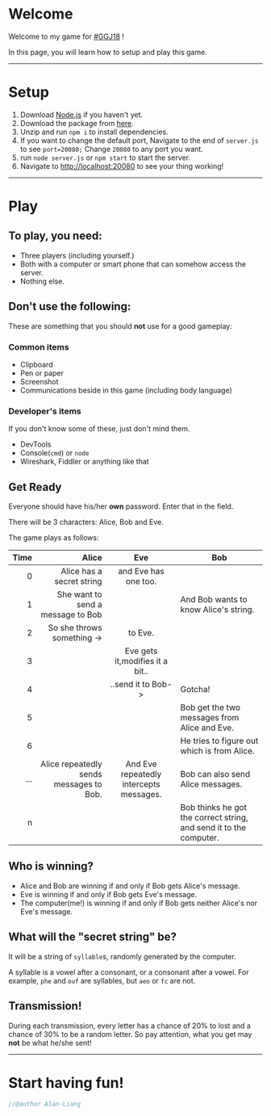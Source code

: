 # Welcome
Welcome to my game for [#GGJ18](https://globalgamejam.org/theme-2018) !

In this page, you will learn how to setup and play this game.
___
# Setup
1. Download [Node.js](https://nodejs.org/en/) if you haven't yet.
2. Download the package from [here](https://keeer-ezs.herokuapp.com/).
3. Unzip and run `npm i` to install dependencies.
4. If you want to change the default port, Navigate to the end of `server.js` to see `port=20080;` Change `20080` to any port you want.
5. run `node server.js` or `npm start` to start the server.
6. Navigate to [http://localhost:20080](http://localhost:20080) to see your thing working!
___
# Play
## To play, you need:
- Three players (including yourself.)
- Both with a computer or smart phone that can somehow access the server.
- Nothing else.
## Don't use the following:
These are something that you should **not** use for a good gameplay:
### Common items
- Clipboard
- Pen or paper
- Screenshot
- Communications beside in this game (including body language)
### Developer's items
If you don't know some of these, just don't mind them.
- DevTools
- Console(`cmd`) or `node`
- Wireshark, Fiddler or anything like that
## Get Ready
Everyone should have his/her **own** password. Enter that in the field.

There will be 3 characters: Alice, Bob and Eve.

The game plays as follows:


| Time |                                   Alice |                   Eve                   | Bob                                                                |
| ---: | ---: | :---: | --- |
|    0 |               Alice has a secret string |           and Eve has one too.          |                                                                    |
|    1 |       She want to send a message to Bob |                                         | And Bob wants to know Alice's string.                              |
|    2 |              So she throws something -> |                 to Eve.                 |                                                                    |
|    3 |                                         |     Eve gets it,modifies it a bit..     |                                                                    |
|    4 |                                         |            ..send it to Bob->           | Gotcha!                                                            |
|    5 |                                         |                                         | Bob get the two messages from Alice and Eve.                       |
|    6 |                                         |                                         | He tries to figure out which is from Alice.                        |
|  ... | Alice repeatedly sends messages to Bob. | And Eve repeatedly intercepts messages. | Bob can also send Alice messages.                                  |
|    n |                                         |                                         | Bob thinks he got the correct string, and send it to the computer. |
## Who is winning?
- Alice and Bob are winning if and only if Bob gets Alice's message.
- Eve is winning if and only if Bob gets Eve's message.
- The computer(me!) is winning if and only if Bob gets neither Alice's nor Eve's message.
## What will the "secret string" be?
It will be a string of `syllable`s, randomly generated by the computer.

A syllable is a vowel after a consonant, or a consonant after a vowel. For example, `phe` and `ouf` are syllables, but `aeo` or `fc` are not.
## Transmission!
During each transmission, every letter has a chance of 20% to lost and a chance of 30% to be a random letter. So pay attention, what you get may **not** be what he/she sent!
___
# Start having fun!
```javascript
//@author Alan-Liang
```
